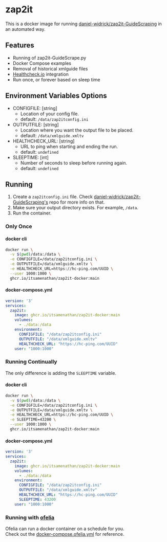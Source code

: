 # zap2it

This is a docker image for running [daniel-widrick/zap2it-GuideScraping](https://github.com/daniel-widrick/zap2it-GuideScraping) in an automated way.

## Features
* Running of zap2it-GuideScrape.py
* Docker Compose examples
* Removal of historical xmlguide files
* [Healthcheck.io](https://healthchecks.io) integration
* Run once, or forever based on sleep time

## Environment Variables Options
* CONFIGFILE: [string]
  * Location of your config file.
  * default: `/data/zap2itconfig.ini`
* OUTPUTFILE: [string]
  * Location where you want the output file to be placed.
  * default: `/data/xmlguide.xmltv`
* HEALTHCHECK_URL: [string]
  * URL to ping when starting and ending the run.
  * default: `undefined`
* SLEEPTIME: [int]
  * Number of seconds to sleep before running again.
  * default: `undefined`

## Running

1. Create a `zap2itconfig.ini` file. Check [daniel-widrick/zap2it-GuideScraping's](https://github.com/daniel-widrick/zap2it-GuideScraping) repo for more info on that.
2. Make sure your output directory exists. For example, `/data`.
3. Run the container.

### Only Once

#### docker cli
```bash
docker run \
  -v $(pwd)/data:/data \
  -e CONFIGFILE=/data/zap2itconfig.ini \
  -e OUTPUTFILE=/data/xmlguide.xmltv \
  -e HEALTHCHECK_URL=https://hc-ping.com/UUID \
  --user 1000:1000 \
  ghcr.io/itsamenathan/zap2it-docker:main
```
#### docker-compose.yml
```yml
version: '3'
services:
  zap2it:
    image: ghcr.io/itsamenathan/zap2it-docker:main
    volumes:
      - ./data:/data
    environment:
      CONFIGFILE: "/data/zap2itconfig.ini"
      OUTPUTFILE: "/data/xmlguide.xmltv"
      HEALTHCHECK_URL: "https://hc-ping.com/UUID"
    user: "1000:1000"
```

### Running Continually

The only difference is adding the `SLEEPTIME` variable.

#### docker cli
```bash
docker run \
  -v $(pwd)/data:/data \
  -e CONFIGFILE=/data/zap2itconfig.ini \
  -e OUTPUTFILE=/data/xmlguide.xmltv \
  -e HEALTHCHECK_URL=https://hc-ping.com/UUID \
  -e SLEEPTIME=43200 \
  --user 1000:1000 \
  ghcr.io/itsamenathan/zap2it-docker:main
```
#### docker-compose.yml
```yml
version: '3'
services:
  zap2it:
    image: ghcr.io/itsamenathan/zap2it-docker:main
    volumes:
      - ./data:/data
    environment:
      CONFIGFILE: "/data/zap2itconfig.ini"
      OUTPUTFILE: "/data/xmlguide.xmltv"
      HEALTHCHECK_URL: "https://hc-ping.com/UUID"
      SLEEPTIME: 43200
    user: "1000:1000"
```

### Running with [ofelia](https://github.com/mcuadros/ofelia)

Ofelia can run a docker container on a schedule for you.  
Check out the [docker-compose.ofelia.yml](docker-compose.ofelia.yml) for reference.
